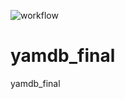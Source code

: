 ![workflow](https://github.com/gseldon/yamdb_final/actions/workflows/yamdb_workflow.yml/badge.svg)

# yamdb_final
yamdb_final
